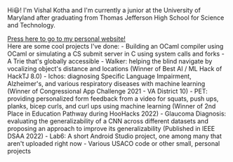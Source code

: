 Hi😃!
I'm Vishal Kotha and I'm currently a junior at the University of Maryland after graduating from Thomas Jefferson High School for Science and Technology. 
<html>
<a href="https://vishalkotha22.github.io/personal_portfolio/">Press here to go to my personal website!</a><br>
</html>
Here are some cool projects I've done:
- Building an OCaml compiler using OCaml or simulating a CS submit server in C using system calls and forks
- A Trie that's globally accessible
- Walker: helping the blind navigate by vocalizing object's distance and locations (Winner of Best AI / ML Hack of HackTJ 8.0)
- Ichos: diagnosing Specific Language Impairment, Alzheimer's, and various respiratory diseases with machine learning (Winner of Congressional App Challenge 2021 - VA District 10)
- PET: providing personalized form feedback from a video for squats, push ups, planks, bicep curls, and curl ups using machine learning (Winner of 2nd Place in Education Pathway during HooHacks 2022)
- Glaucoma Diagnosis: evaluating the generalizability of a CNN across different datasets and proposing an approach to improve its generalizability (Published in IEEE DSAA 2022)
- Lab6: A short Android Studio project, one among many that aren't uploaded right now
- Various USACO code or other small, personal projects
